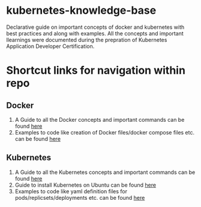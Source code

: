 # kubernetes-knowledge-base
Declarative guide on important concepts of docker and kubernetes with best practices and along with examples. All the concepts and important llearnings were documented during the prepration of  Kubernetes Application Developer Certification.

# Shortcut links for navigation within repo

## Docker
1. A Guide to all the  Docker concepts and important commands can be found [here](https://github.com/romans-weapon/kubernetes-knowledge-base/blob/main/notes/docker/DockerGuide.md)
2. Examples to code like creation of Docker files/docker compose files etc. can be found [here](https://github.com/romans-weapon/kubernetes-knowledge-base/tree/main/code/docker/services)

## Kubernetes
1. A Guide to all the  Kubernetes concepts and important commands can be found [here](https://github.com/romans-weapon/kubernetes-knowledge-base/blob/main/notes/kubernetes/KubernetesGuide.md)
2. Guide to install Kubernetes on Ubuntu can be found [here](https://github.com/romans-weapon/kubernetes-knowledge-base/blob/main/notes/kubernetes/KubernetesInstallationOnUbuntu.md)
3. Examples to code like yaml definition files for pods/replicsets/deployments etc. can be found [here](https://github.com/romans-weapon/kubernetes-knowledge-base/tree/main/code/kubernetes)


